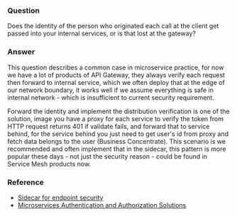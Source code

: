 ### Question

Does the identity of the person who originated each call at the client get passed into your internal services, or is that lost at the gateway?

### Answer

This question describes a common case in microservice practice, for now we have a lot of products of API Gateway, they always verify each request then forward to internal service, which we often deploy that at the edge of our network boundary, it works well if we assume everything is safe in internal network - which is insufficient to current security requirement.

Forward the identity and implement the distribution verification is one of the solution, image you have a proxy for each service to verify the token from HTTP request returns 401 if validate fails, and forward that to service behind, for the service behind you just need to get user's id from proxy and fetch data belongs to the user (Business Concentrate).  This scenario is we recommended and often implement that in the sidecar, this pattern is more popular these days - not just the security reason - could be found in Service Mesh products now. 

### Reference
- [Sidecar for endpoint security](https://www.thoughtworks.com/radar/techniques/sidecars-for-endpoint-security)
- [Microservices Authentication and Authorization Solutions](https://medium.com/tech-tajawal/microservice-authentication-and-authorization-solutions-e0e5e74b248a)
